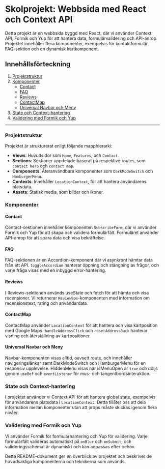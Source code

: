 # Skolprojekt: Webbsida med React och Context API

Detta projekt är en webbsida byggd med React, där vi använder Context API, Formik och Yup för att hantera data, formulärvalidering och API-anrop. Projektet innehåller flera komponenter, exempelvis för kontaktformulär, FAQ-sektion och en dynamisk kartkomponent.

## Innehållsförteckning

1. [Projektstruktur](#projektstruktur)
2. [Komponenter](#komponenter)
   - [Contact](#contact)
   - [FAQ](#faq)
   - [Reviews](#reviews)
   - [ContactMap](#contactmap)
   - [Universal Navbar och Meny](#universal-navbar-och-meny)
3. [State och Context-hantering](#state-och-context-hantering)
4. [Validering med Formik och Yup](#validering-med-formik-och-yup)


---

### Projektstruktur

Projektet är strukturerat enligt följande mapphierarki:

- **Views**: Huvudsidor som `Home`, `Features`, och `Contact`.
- **Sections**: Sektioner uppdelade baserat på respektive routes, som `contact hero` och `contact map`.
- **Components**: Återanvändbara komponenter som `DarkModeSwitch` och `HamburgerMenu`.
- **Contexts**: Innehåller `LocationContext`, för att hantera användarens platsdata.
- **Assets**: Statisk media, som bilder och ikoner.

### Komponenter

#### Contact

Contact-sektionen innehåller komponenten `SubscribeForm`, där vi använder Formik och Yup för att skapa och validera formulärfält. Formuläret använder API-anrop för att spara data och visa bekräftelse.

#### FAQ

FAQ-sektionen är en Accordion-komponent där vi asynkront hämtar data från ett API. `toggleAccordion` hanterar öppning och stängning av frågor, och varje fråga visas med en inbyggd error-hantering.

#### Reviews

I Reviews-sektionen används useState och fetch för att hämta och visa recensioner. Vi returnerar `ReviewBox`-komponenten med information om recensionstext, rating och användardata.

#### ContactMap

ContactMap använder `LocationContext` för att hantera och visa kartposition med Google Maps. `handleAddressClick` och `resetAddressBack` hanterar visning och återställning av kartpositioner.

#### Universal Navbar och Meny

Navbar-komponenten visas alltid, oavsett route, och innehåller navigeringslänkar samt DarkModeSwitch och HamburgerMenu för en responsiv upplevelse. HiddenMenu visas när isMenuOpen är `true` och döljs genom `useRef` och `eventListener` för mus- och tangentbordsinteraktion.

### State och Context-hantering

I projektet använder vi Context API för att hantera global state, exempelvis för användarens platsdata i `LocationContext`. Detta tillåter oss att dela information mellan komponenter utan att props måste skickas igenom flera nivåer.

### Validering med Formik och Yup

Vi använder Formik för formulärhantering och Yup för validering. Varje formulärfält valideras automatiskt på `onBlur` och `onSubmit`, och valideringsschemat är dynamiskt och kan anpassas efter behov.



Detta README-dokument ger en överblick av projektet och beskriver de huvudsakliga komponenterna och teknikerna som används.
